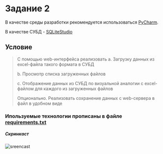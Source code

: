 # Задание 2
В качестве среды разработки рекомендуется использоваться [PyCharm](https://www.jetbrains.com/ru-ru/pycharm/).

В качестве СУБД - [SQLiteStudio](https://sqlitestudio.pl/)
## Условие
> С помощью web-интерфейса реализовать
a. Загрузку данных из excel-файла такого формата в СУБД
>
>b. Просмотр списка загруженных файлов
>
>c. Отображение данных из СУБД по визуальной аналогии с exсel-файлом для каждого
>из загруженных файлов
> 
> Опционально. Реализовать сохранение данных с web-сервера в файл в удобном виде
### Ипользуемые технологии прописаны в файле [requirements.txt](https://github.com/DmitriyDovgolyonok/B1-web/blob/master/requirements.txt)
##### Скринкаст
![sreencast](https://github.com/DmitriyDovgolyonok/B1-web/blob/master/screencast/23-46-59.gif)
